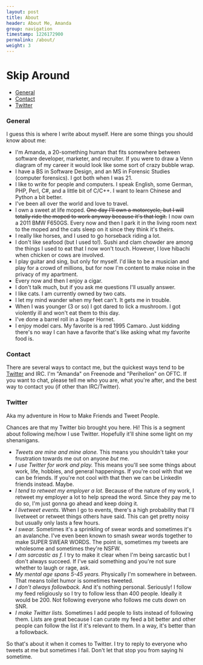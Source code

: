 ```yaml
---
layout: post
title: About
header: About Me, Amanda
group: navigation
timestamp: 1226172900
permalink: /about/
weight: 3
---
```

# Skip Around
  * [General](#general)
  * [Contact](#contact)
  * [Twitter](#twitter)

### General

I guess this is where I write about myself. Here are some things you should know about me:

 - I'm Amanda, a 20-something human that fits somewhere between software developer, marketer, and recruiter. If you were to draw a Venn diagram of my career it would look like some sort of crazy bubble wrap.
 - I have a BS in Software Design, and an MS in Forensic Studies (computer forensics). I got both when I was 21.
 - I like to write for people and computers. I speak English, some German, PHP, Perl, C#, and a little bit of C/C++. I want to learn Chinese and Python a bit better.
 - I've been all over the world and love to travel.
 - I own a sweet at life moped. ~~One day I'll own a motorcycle, but I will totally ride the moped to work anyway because it's that legit.~~ I now own a 2011 BMW F650GS. Every now and then I park it in the living room next to the moped and the cats sleep on it since they think it's theirs.
 - I really like horses, and I used to go horseback riding a lot.
 - I don't like seafood (but I used to!). Sushi and clam chowder are among the things I used to eat that I now won't touch. However, I love hibachi when chicken or cows are involved.
 - I play guitar and sing, but only for myself. I'd like to be a musician and play for a crowd of millions, but for now I'm content to make noise in the privacy of my apartment.
 - Every now and then I enjoy a cigar.
 - I don't talk much, but if you ask me questions I'll usually answer.
 - I like cats. I am currently owned by two cats.
 - I let my mind wander when my feet can't. It gets me in trouble.
 - When I was younger (3 or so) I got dared to lick a mushroom. I got violently ill and won't eat them to this day.
 - I've done a barrel roll in a Super Hornet.
 - I enjoy model cars. My favorite is a red 1995 Camaro. Just kidding there's no way I can have a favorite that's like asking what my favorite food is.

### Contact
There are several ways to contact me, but the quickest ways tend to be [Twitter](#twitter) and IRC. I'm "Amanda" on Freenode and "Perihelion" on OFTC. If you want to chat, please tell me who you are, what you're after, and the best way to contact you (if other than IRC/Twitter).

### Twitter

Aka my adventure in How to Make Friends and Tweet People.

Chances are that my Twitter bio brought you here. Hi! This is a segment about following me/how I use Twitter. Hopefully it'll shine some light on my shenanigans.

 - *Tweets are mine and mine alone.* This means you shouldn't take your frustration towards me out on anyone *but* me.
 - *I use Twitter for work and play.* This means you'll see some things about work, life, hobbies, and general happenings. If you're cool with that we can be friends. If you're not cool with that then we can be LinkedIn friends instead. Maybe.
 - *I tend to retweet my employer a lot.* Because of the nature of my work, I retweet my employer a lot to help spread the word. Since they pay me to do so, I'm just gonna go ahead and keep doing it.
 - *I livetweet events.* When I go to events, there's a high probability that I'll livetweet or retweet things others have said. This can get pretty noisy but usually only lasts a few hours. 
 - *I swear.* Sometimes it's a sprinkling of swear words and sometimes it's an avalanche. I've even been known to smash swear words together to make SUPER SWEAR WORDS. The point is, sometimes my tweets are wholesome and sometimes they're NSFW.
 - *I am sarcastic as f.* I try to make it clear when I'm being sarcastic but I don't always succeed. If I've said something and you're not sure whether to laugh or rage, ask.
 - *My mental age spans 5-45 years.* Physically I'm somewhere in between. That means toilet humor is sometimes tweeted.
 - *I don't always followback.* And it's nothing personal. Seriously! I follow my feed religiously so I try to follow less than 400 people. Ideally it would be 200. Not following everyone who follows me cuts down on SNR.
 - *I make Twitter lists.* Sometimes I add people to lists instead of following them. Lists are great because I can curate my feed a bit better and other people can follow the list if it's relevant to them. In a way, it's better than a followback.

So that's about it when it comes to Twitter. I try to reply to everyone who tweets at me but sometimes I fail. Don't let that stop you from saying hi sometime.